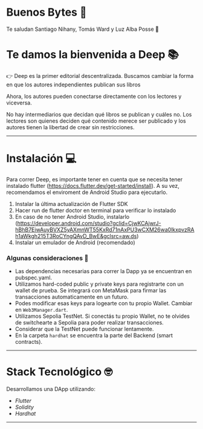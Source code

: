 # Buenos Bytes 👾
Te saludan Santiago Nihany, Tomás Ward y Luz Alba Posse 👋 
# Te damos la bienvenida a Deep 📚
👉 Deep es la primer editorial descentralizada. Buscamos cambiar la forma en que los autores independientes publican sus libros

Ahora, los autores pueden conectarse directamente con los lectores y viceversa. 

No hay intermediarios que decidan qué libros se publican y cuáles no. Los lectores son quienes deciden qué contenido merece ser publicado y los autores tienen la libertad de crear sin restricciones.

---
# Instalación 💻

Para correr Deep, es importante tener en cuenta que se necesita tener instalado flutter (https://docs.flutter.dev/get-started/install). A su vez, recomendamos el enviroment de Android Studio para ejecutarlo.

1. Instalar la última actualización de Flutter SDK
2. Hacer run de flutter doctor en terminal para verificar lo instalado
3. En caso de no tener Android Studio, instalarlo (https://developer.android.com/studio?gclid=CjwKCAjwrJ-hBhB7EiwAuyBVXZ5yAXmnWT55KxRd71nAxPU3wCXM26wa0lkxpvzRAh1aWkgh215T3RoCYngQAvD_BwE&gclsrc=aw.ds)
4. Instalar un emulador de Android (recomendado)

### Algunas consideraciones 👀

- Las dependencias necesarias para correr la Dapp ya se encuentran en pubspec.yaml.
- Utilizamos hard-coded public y private keys para registrarte con un wallet de prueba. Se integrará con MetaMask para firmar las transacciones automaticamente en un futuro.
- Podes modificar esas keys para logearte con tu propio Wallet. Cambiar en `Web3Manager.dart`.
- Utilizamos Sepolia TestNet. Si conectás tu propio Wallet, no te olvides de switchearte a Sepolia para poder realizar transacciones.
- Considerar que la TestNet puede funcionar lentamente.
- En la carpeta `hardhat` se encuentra la parte del Backend (smart contracts).

---
# Stack Tecnológico 🤓

Desarrollamos una DApp utilizando: 
- *Flutter*
- *Solidity* 
- *Hardhat*

---

